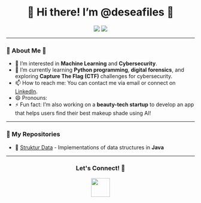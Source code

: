 <div align="center">
  <h1>🌸 Hi there! I’m @deseafiles 🌸</h1>
</div>

<p align="center">
  <img src="https://img.shields.io/badge/loves-pink-FF69B4?style=for-the-badge" />
  <img src="https://img.shields.io/badge/currently%20learning-Python-blue?style=for-the-badge" />
</p>

---

### 🎀 About Me 🎀

- 👀 I’m interested in **Machine Learning** and **Cybersecurity**.
- 🌱 I’m currently learning **Python programming**, **digital forensics**, and exploring **Capture The Flag (CTF)** challenges for cybersecurity.
- 📫 How to reach me: You can contact me via email or connect on [LinkedIn](https://www.linkedin.com/in/yourprofile).
- 😄 Pronouns:
- ⚡ Fun fact: I’m also working on a **beauty-tech startup** to develop an app that helps users find their best makeup shade using AI!

---

### 🧩 My Repositories

- 🌸 [Struktur Data](https://github.com/deseafiles/Struktur-Data.git) - Implementations of data structures in **Java**

---

<div align="center">
  <h3>Let's Connect! 🌷</h3>
  <img src="https://media.giphy.com/media/l0Ex7ecZiGDDUQ0vS/giphy.gif" width="50">
</div>
